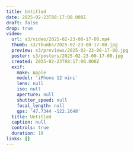 ```yaml
---
title: Untitled
date: 2025-02-23T08:17:00.000Z
draft: false
drop: true
video:
  url: s3/video/2025-02-23-00-17-00.mp4
  thumb: s3/thumbs/2025-02-23-00-17-00.jpg
  preview: s3/previews/2025-02-23-00-17-00.jpg
  poster: s3/posters/2025-02-23-00-17-00.jpg
  created: 2025-02-23T08:17:00.000Z
  exif:
    make: Apple
    model: 'iPhone 12 mini'
    lens: null
    iso: null
    aperture: null
    shutter_speed: null
    focal_length: null
    gps: '47.7344 -122.2648'
  title: Untitled
  caption: null
  controls: true
  duration: 19
links: []
---
```


